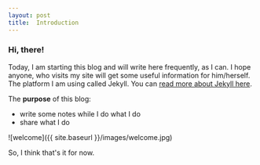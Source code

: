 ```yaml
---
layout:	post
title:	Introduction
---
```

### Hi, there! ###

Today, I am starting this blog and will write here frequently, as I can. I hope anyone, who visits my site will get some useful information for him/herself. The platform I am using called Jekyll. You can [read more about Jekyll here][jekyll].

The **purpose** of this blog:

* write some notes while I do what I do
* share what I do

![welcome]({{ site.baseurl }}/images/welcome.jpg)

So, I think that's it for now. 
 


[jekyll]: https://jekyllrb.com/

 